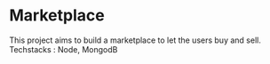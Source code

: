 # Marketplace
This project aims to build a marketplace to let the users buy and sell.
Techstacks : Node, MongodB
